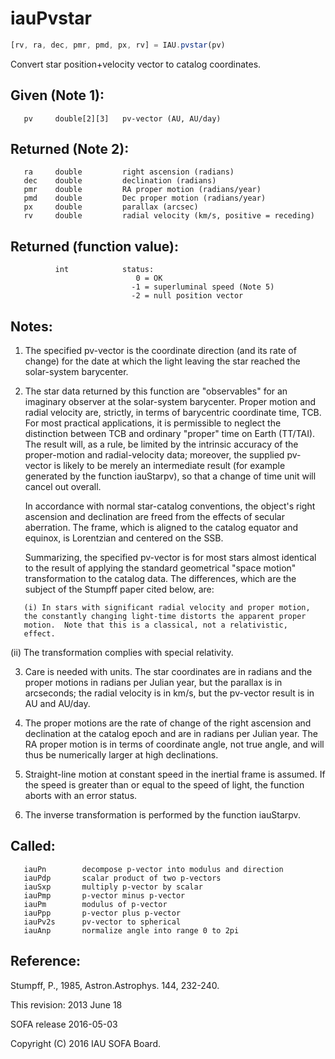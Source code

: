 # iauPvstar

```js
[rv, ra, dec, pmr, pmd, px, rv] = IAU.pvstar(pv)
```

Convert star position+velocity vector to catalog coordinates.

## Given (Note 1):
```
   pv     double[2][3]   pv-vector (AU, AU/day)
```

## Returned (Note 2):
```
   ra     double         right ascension (radians)
   dec    double         declination (radians)
   pmr    double         RA proper motion (radians/year)
   pmd    double         Dec proper motion (radians/year)
   px     double         parallax (arcsec)
   rv     double         radial velocity (km/s, positive = receding)
```

## Returned (function value):
```
          int            status:
                            0 = OK
                           -1 = superluminal speed (Note 5)
                           -2 = null position vector
```

## Notes:

1) The specified pv-vector is the coordinate direction (and its rate
   of change) for the date at which the light leaving the star
   reached the solar-system barycenter.

2) The star data returned by this function are "observables" for an
   imaginary observer at the solar-system barycenter.  Proper motion
   and radial velocity are, strictly, in terms of barycentric
   coordinate time, TCB.  For most practical applications, it is
   permissible to neglect the distinction between TCB and ordinary
   "proper" time on Earth (TT/TAI).  The result will, as a rule, be
   limited by the intrinsic accuracy of the proper-motion and
   radial-velocity data;  moreover, the supplied pv-vector is likely
   to be merely an intermediate result (for example generated by the
   function iauStarpv), so that a change of time unit will cancel
   out overall.

   In accordance with normal star-catalog conventions, the object's
   right ascension and declination are freed from the effects of
   secular aberration.  The frame, which is aligned to the catalog
   equator and equinox, is Lorentzian and centered on the SSB.

   Summarizing, the specified pv-vector is for most stars almost
   identical to the result of applying the standard geometrical
   "space motion" transformation to the catalog data.  The
   differences, which are the subject of the Stumpff paper cited
   below, are:

```
   (i) In stars with significant radial velocity and proper motion,
   the constantly changing light-time distorts the apparent proper
   motion.  Note that this is a classical, not a relativistic,
   effect.
```

   (ii) The transformation complies with special relativity.

3) Care is needed with units.  The star coordinates are in radians
   and the proper motions in radians per Julian year, but the
   parallax is in arcseconds; the radial velocity is in km/s, but
   the pv-vector result is in AU and AU/day.

4) The proper motions are the rate of change of the right ascension
   and declination at the catalog epoch and are in radians per Julian
   year.  The RA proper motion is in terms of coordinate angle, not
   true angle, and will thus be numerically larger at high
   declinations.

5) Straight-line motion at constant speed in the inertial frame is
   assumed.  If the speed is greater than or equal to the speed of
   light, the function aborts with an error status.

6) The inverse transformation is performed by the function iauStarpv.

## Called:
```
   iauPn        decompose p-vector into modulus and direction
   iauPdp       scalar product of two p-vectors
   iauSxp       multiply p-vector by scalar
   iauPmp       p-vector minus p-vector
   iauPm        modulus of p-vector
   iauPpp       p-vector plus p-vector
   iauPv2s      pv-vector to spherical
   iauAnp       normalize angle into range 0 to 2pi
```

## Reference:

   Stumpff, P., 1985, Astron.Astrophys. 144, 232-240.

This revision:  2013 June 18

SOFA release 2016-05-03

Copyright (C) 2016 IAU SOFA Board.